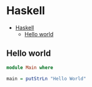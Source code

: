 # Haskell

<!--ts-->
* [Haskell](hasekll.md#haskell)
   * [Hello world](hasekll.md#hello-world)

<!-- Added by: runner, at: Fri Dec 10 14:41:52 UTC 2021 -->

<!--te-->

## Hello world
```haskell
module Main where

main = putStrLn "Hello World"
```
